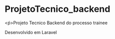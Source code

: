 # ProjetoTecnico_backend

<ṕ>Projeto Tecnico Backend do processo trainee <p>
<p>Desenvolvido em Laravel<p>
